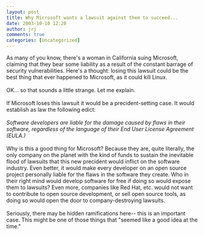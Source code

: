 ```yaml
---
layout: post
title: Why Microsoft wants a lawsuit against them to succeed...
date: 2003-10-10 12:20
author: jrj
comments: true
categories: [Uncategorized]
---
```

As many of you know, there's a woman in California suing Microsoft, claiming that they bear some liability as a result of the constant barrage of security vulnerabilities. Here's a thought: losing this lawsuit could be the best thing that ever happened to Microsoft, as it could kill Linux.
<br />
<br />OK... so that sounds a little strange. Let me explain.
<br />
<br />If Microsoft loses this lawsuit it would be a precident-setting case. It would establish as law the following edict:
<br />
<br />*Software developers are liable for the damage caused by flaws in their software, regardless of the language of their End User License Agreement (EULA.)*
<br />
<br />Why is this a good thing for Microsoft? Because they are, quite literally, the only company on the planet with the kind of funds to sustain the inevitable flood of lawsuits that this new precident would inflict on the software industry. Even better, it would make every developer on an open source project personally liable for the flaws in the software they create. Who in their right mind would develop software for free if doing so would expose them to lawsuits? Even more, companies like Red Hat, etc. would not want to contribute to open source development, or sell open source tools, as doing so would open the door to company-destroying lawsuits.
<br />
<br />Seriously, there may be hidden ramifications here-- this is an important case. This might be one of those things that "seemed like a good idea at the time."
<br />
<br />
